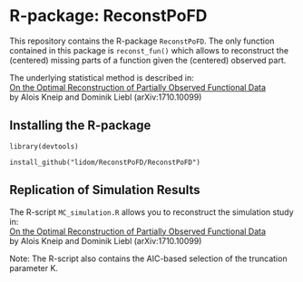 # R-package: ReconstPoFD

This repository contains the R-package `ReconstPoFD`. The only function contained in this package is `reconst_fun()` which allows to reconstruct the (centered) missing parts of a function given the (centered) observed part. 

The underlying statistical method is described in:  
[On the Optimal Reconstruction of Partially Observed Functional Data](https://arxiv.org/abs/1710.10099)  
by Alois Kneip and Dominik Liebl (arXiv:1710.10099)

## Installing the R-package

`library(devtools)`

`install_github("lidom/ReconstPoFD/ReconstPoFD")`

## Replication of Simulation Results

The R-script `MC_simulation.R` allows you to reconstruct the simulation study in:  
[On the Optimal Reconstruction of Partially Observed Functional Data](https://arxiv.org/abs/1710.10099)  
by Alois Kneip and Dominik Liebl (arXiv:1710.10099)

Note: The R-script also contains the AIC-based selection of the truncation parameter K.
